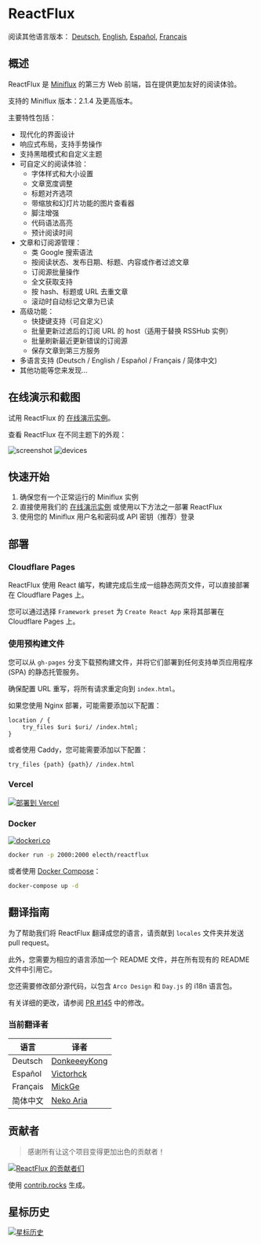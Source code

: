 # ReactFlux

阅读其他语言版本： [Deutsch](README.de-DE.md), [English](../README.md), [Español](README.es-ES.md), [Français](README.fr-FR.md)

## 概述

ReactFlux 是 [Miniflux](https://github.com/miniflux/v2) 的第三方 Web 前端，旨在提供更加友好的阅读体验。

支持的 Miniflux 版本：2.1.4 及更高版本。

主要特性包括：

- 现代化的界面设计
- 响应式布局，支持手势操作
- 支持黑暗模式和自定义主题
- 可自定义的阅读体验：
  - 字体样式和大小设置
  - 文章宽度调整
  - 标题对齐选项
  - 带缩放和幻灯片功能的图片查看器
  - 脚注增强
  - 代码语法高亮
  - 预计阅读时间
- 文章和订阅源管理：
  - 类 Google 搜索语法
  - 按阅读状态、发布日期、标题、内容或作者过滤文章
  - 订阅源批量操作
  - 全文获取支持
  - 按 hash、标题或 URL 去重文章
  - 滚动时自动标记文章为已读
- 高级功能：
  - 快捷键支持（可自定义）
  - 批量更新过滤后的订阅 URL 的 host（适用于替换 RSSHub 实例）
  - 批量刷新最近更新错误的订阅源
  - 保存文章到第三方服务
- 多语言支持 (Deutsch / English / Español / Français / 简体中文)
- 其他功能等您来发现...

## 在线演示和截图

试用 ReactFlux 的 [在线演示实例](https://reactflux.pages.dev)。

查看 ReactFlux 在不同主题下的外观：

![screenshot](../images/screenshot.png)
![devices](../images/devices.png)

## 快速开始

1. 确保您有一个正常运行的 Miniflux 实例
2. 直接使用我们的 [在线演示实例](https://reactflux.pages.dev) 或使用以下方法之一部署 ReactFlux
3. 使用您的 Miniflux 用户名和密码或 API 密钥（推荐）登录

## 部署

### Cloudflare Pages

ReactFlux 使用 React 编写，构建完成后生成一组静态网页文件，可以直接部署在 Cloudflare Pages 上。

您可以通过选择 `Framework preset` 为 `Create React App` 来将其部署在 Cloudflare Pages 上。

### 使用预构建文件

您可以从 `gh-pages` 分支下载预构建文件，并将它们部署到任何支持单页应用程序 (SPA) 的静态托管服务。

确保配置 URL 重写，将所有请求重定向到 `index.html`。

如果您使用 Nginx 部署，可能需要添加以下配置：

```nginx
location / {
    try_files $uri $uri/ /index.html;
}
```

或者使用 Caddy，您可能需要添加以下配置：

```caddyfile
try_files {path} {path}/ /index.html
```

### Vercel

[![部署到 Vercel](https://vercel.com/button)](https://vercel.com/import/project?template=https://github.com/electh/ReactFlux)

### Docker

[![dockeri.co](https://dockerico.blankenship.io/image/electh/reactflux)](https://hub.docker.com/r/electh/reactflux)

```bash
docker run -p 2000:2000 electh/reactflux
```

或者使用 [Docker Compose](../docker-compose.yml)：

```bash
docker-compose up -d
```

<!-- ### Zeabur（已过时，不推荐）

[![部署到 Zeabur](https://zeabur.com/button.svg)](https://zeabur.com/templates/OKXO3W) -->

## 翻译指南

为了帮助我们将 ReactFlux 翻译成您的语言，请贡献到 `locales` 文件夹并发送 pull request。

此外，您需要为相应的语言添加一个 README 文件，并在所有现有的 README 文件中引用它。

您还需要修改部分源代码，以包含 `Arco Design` 和 `Day.js` 的 i18n 语言包。

有关详细的更改，请参阅 [PR #145](https://github.com/electh/ReactFlux/pull/145) 中的修改。

### 当前翻译者

| 语言     | 译者                                            |
| -------- | ----------------------------------------------- |
| Deutsch  | [DonkeeeyKong](https://github.com/donkeeeykong) |
| Español  | [Victorhck](https://github.com/victorhck)       |
| Français | [MickGe](https://github.com/MickGe)             |
| 简体中文 | [Neko Aria](https://github.com/NekoAria)        |

## 贡献者

> 感谢所有让这个项目变得更加出色的贡献者！

<a href="https://github.com/electh/ReactFlux/graphs/contributors">
  <img src="https://contrib.rocks/image?repo=electh/ReactFlux" alt="ReactFlux 的贡献者们" />
</a>

使用 [contrib.rocks](https://contrib.rocks) 生成。

## 星标历史

[![星标历史](https://starchart.cc/electh/ReactFlux.svg)](https://starchart.cc/electh/ReactFlux)
